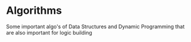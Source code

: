 # Algorithms
Some important algo's of Data Structures and Dynamic Programming that are also important for logic building
